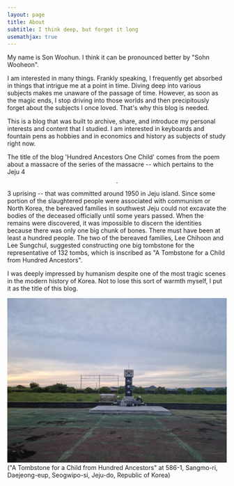 ```yaml
---
layout: page
title: About
subtitle: I think deep, but forget it long
usemathjax: true
---
```


My name is Son Woohun. I think it can be pronounced better by "Sohn Wooheon".

I am interested in many things. Frankly speaking, I frequently get absorbed in things that intrigue me at a point in time. Diving deep into various subjects makes me unaware of the passage of time. However, as soon as the magic ends, I stop driving into those worlds and then precipitously forget about the subjects I once loved. That's why this blog is needed.

This is a blog that was built to archive, share, and introduce my personal interests and content that I studied. I am interested in keyboards and fountain pens as hobbies and in economics and history as subjects of study right now.

The title of the blog 'Hundred Ancestors One Child' comes from the poem about a massacre of the series of the massacre --
which pertains to the Jeju 4 $$\cdot$$ 3 uprising
-- that was committed around 1950 in Jeju island. Since some portion of the slaughtered people were associated with communism or North Korea, the bereaved families in southwest Jeju could not excavate the bodies of the deceased officially until some years passed. When the remains were discovered, it was impossible to discern the identities because there was only one big chunk of bones. There must have been at least a hundred people. The two of the bereaved families, Lee Chihoon and Lee Sungchul, suggested constructing one big tombstone for the representative of 132 tombs, which is inscribed as "A Tombstone for a Child from Hundred Ancestors".

I was deeply impressed by humanism despite one of the most tragic scenes in the modern history of Korea. Not to lose this sort of warmth myself, I put it as the title of this blog.

![A Tombstone for a Child from Hundred Ancestors](assets/img/monument_HAOC.jpg)
("A Tombstone for a Child from Hundred Ancestors" at 586-1, Sangmo-ri, Daejeong-eup, Seogwipo-si, Jeju-do, Republic of Korea)
